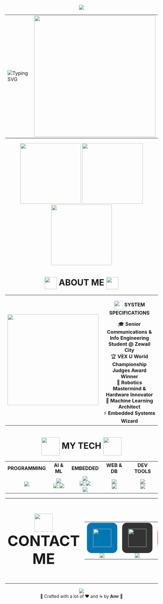 <!-- HEADER -->
<div align="center">
  <img src="https://capsule-render.vercel.app/api?type=waving&color=0:E924EF,50:002B62,100:050C21&height=150&section=header&text=👋%20Hey%20there!%20Amr%20is%20here&fontSize=36&fontColor=fff&animation=twinkling&fontAlignY=35" />
</div>

<!-- HERO SECTION -->
<div align="center">
  <table width="100%">
    <tr>
      <td width="60%" align="left">
        <img src="https://readme-typing-svg.demolab.com?font=Orbitron&size=28&duration=1200&pause=100&color=F544FC&center=false&vCenter=true&multiline=true&width=400&height=150&lines=%E2%9A%A1+EMBEDDED+SYSTEMS;%F0%9F%A7%A0+MACHINE+LEARNING;%F0%9F%A4%96+ROBOTICS+CHAMPION;%F0%9F%93%A1+COMMUNICATION" alt="Typing SVG" />
      </td>
      <td width="40%" align="center">
        <img src="https://user-images.githubusercontent.com/74038190/225813708-98b745f2-7d22-48cf-9150-083f1b00d6c9.gif" width="400" />
      </td>
    </tr>
  </table>
</div>

<div id="header" align="center">
  <img src="https://i.giphy.com/media/v1.Y2lkPTc5MGI3NjExcXZiMGhzczl1cno1YzhrbXRrbTZqc3g2eWFlNnNpeXVmbHEzNXFpaCZlcD12MV9pbnRlcm5hbF9naWZfYnlfaWQmY3Q9cw/fynAG6TbXlff9iUL1c/giphy.gif" width="200"/>
  <img src="https://i.giphy.com/media/v1.Y2lkPTc5MGI3NjExMGh5bHdydmw0aXVtaHZxcDVrMXJkdnQ2dGI1am9hMWlvb3J6bmpocSZlcD12MV9pbnRlcm5hbF9naWZfYnlfaWQmY3Q9cw/e66KfaMalmDFoGMf9c/giphy.gif" width="200"/>  
  <img src="https://i.giphy.com/media/v1.Y2lkPTc5MGI3NjExcXZiMGhzczl1cno1YzhrbXRrbTZqc3g2eWFlNnNpeXVmbHEzNXFpaCZlcD12MV9pbnRlcm5hbF9naWZfYnlfaWQmY3Q9cw/fynAG6TbXlff9iUL1c/giphy.gif" width="200"/>  
</div>

<!-- ABOUT ME PROFILE -->
<div id="toc" align="center">
  <ul style="list-style: none">
    <summary>
      <h1 align="center">
        <img src="https://media.giphy.com/media/hvRJCLFzcasrR4ia7z/giphy.gif" width="40" height="40" valign="middle" />
        ABOUT ME
        <img src="https://media.giphy.com/media/hvRJCLFzcasrR4ia7z/giphy.gif" width="40" height="40" valign="middle" />
      </h1>
    </summary>
  </ul>
</div>

<table align="center">
<tr>
  <td width="35%" align="center">
    <img src="https://user-images.githubusercontent.com/74038190/229223263-cf2e4b07-2615-4f87-9c38-e37600f8381a.gif" width="300" />
  </td>
  <td width="65%" align="center" valign="middle">
    <p align="center"><img src="https://media.giphy.com/media/WUlplcMpOCEmTGBtBW/giphy.gif" width="30" height="30" valign="middle" /> <strong>SYSTEM SPECIFICATIONS</strong></p>
    <div align="center">
    🎓 <strong>Senior Communications & Info Engineering Student @ Zewail City</strong><br>
    🏆 <strong>VEX U World Championship Judges Award Winner</strong><br>
    🤖 <strong>Robotics Mastermind & Hardware Innovator</strong><br>
    🧠 <strong>Machine Learning Architect</strong><br>
    ⚡ <strong>Embedded Systems Wizard</strong><br>
    </div>
  </td>
</tr>
</table>


<!-- MY TECH -->
<div id="toc" align="center">
  <ul style="list-style: none">
    <summary>
      <h1 align="center">
        <img src="https://user-images.githubusercontent.com/74038190/212284087-bbe7e430-757e-4901-90bf-4cd2ce3e1852.gif" width="60" height="60" valign="middle" />
        MY TECH
        <img src="https://user-images.githubusercontent.com/74038190/212284087-bbe7e430-757e-4901-90bf-4cd2ce3e1852.gif" width="60" height="60" valign="middle" />
      </h1>
    </summary>
  </ul>
</div>

<table align="center">
<tr>
  <td align="center"><strong>PROGRAMMING</strong></td>
  <td align="center"><strong>AI & ML</strong></td>
  <td align="center"><strong>EMBEDDED</strong></td>
  <td align="center"><strong>WEB & DB</strong></td>
  <td align="center"><strong>DEV TOOLS</strong></td>
</tr>
<tr>
  <td align="center">
    <img src="https://skillicons.dev/icons?i=python,cpp,c,cs,matlab&perline=3&theme=dark" />
  </td>
  <td align="center">
    <img src="https://skillicons.dev/icons?i=tensorflow,pytorch,opencv&perline=3&theme=dark" /><br>
    <img src="https://img.shields.io/badge/Pandas-150458?style=flat-square&logo=pandas&logoColor=white" />
    <img src="https://img.shields.io/badge/NumPy-013243?style=flat-square&logo=numpy&logoColor=white" />
  </td>
  <td align="center">
    <img src="https://skillicons.dev/icons?i=arduino,raspberrypi&perline=2&theme=dark" /><br>
    <img src="https://img.shields.io/badge/ESP32-E7352C?style=flat-square&logo=espressif&logoColor=white" />
    <img src="https://img.shields.io/badge/TI%20Tiva%20C-E30613?style=flat-square&logo=texasinstruments&logoColor=white" /><br>
    <img src="https://img.shields.io/badge/ROS-22314E?style=flat-square&logo=ros&logoColor=white" />
  </td>
  <td align="center">
    <img src="https://skillicons.dev/icons?i=dotnet,mysql,html&perline=3&theme=dark" /><br>
    <img src="https://skillicons.dev/icons?i=css,firebase,js&perline=3&theme=dark" />
  </td>
  <td align="center">
    <img src="https://skillicons.dev/icons?i=git,github,linux&perline=3&theme=dark" /><br>
    <img src="https://skillicons.dev/icons?i=vscode&perline=1&theme=dark" />
  </td>
</tr>
</table>

<!-- CONTACT -->
<table align="center" width="80%">
<tr>
  <td width="40%" align="center" valign="middle">
    <p style="font-size:48px;">
      <img src="https://user-images.githubusercontent.com/74038190/235294019-40007353-6219-4ec5-b661-b3c35136dd0b.gif" width="60" height="60" valign="middle" />
      <strong>CONTACT ME</strong>
    </p>
  </td>
  <td width="60%" align="center">
    <table>
      <tr>
        <td align="center" width="25%">
          <a href="https://www.linkedin.com/in/amr-ashraf-86457134a/" target="_blank">
            <div style="background-color:#0077B5; padding:20px; border-radius:15px; display:inline-block;">
              <img src="https://user-images.githubusercontent.com/74038190/235294012-0a55e343-37ad-4b0f-924f-c8431d9cc7b3.gif" width="60" height="60" />
            </div><br>
            <img src="https://img.shields.io/badge/LinkedIn-0077B5?style=for-the-badge&logo=linkedin&logoColor=white" />
          </a>
        </td>
        <td align="center" width="25%">
          <a href="https://github.com/TendoPain18" target="_blank">
            <div style="background-color:#333333; padding:20px; border-radius:15px; display:inline-block;">
              <img src="https://user-images.githubusercontent.com/74038190/235294010-ec412ef5-e3da-4efa-b1d4-0ab4d4638755.gif" width="60" height="60" />
            </div><br>
            <img src="https://img.shields.io/badge/GitHub-100000?style=for-the-badge&logo=github&logoColor=white" />
          </a>
        </td>
        <td align="center" width="25%">
          <a href="mailto:amrgadalla01@gmail.com">
            <div style="background-color:#D14836; padding:2https://docs.google.com/document/d/1du96pzCc4WfkVCbtu-N6Ypbqt19cjUFcVxywfGWLRjU/edit?usp=sharing0px; border-radius:15px; display:inline-block;">
              <img src="https://user-images.githubusercontent.com/74038190/235294019-40007353-6219-4ec5-b661-b3c35136dd0b.gif" width="60" height="60" />
            </div><br>
            <img src="https://img.shields.io/badge/Gmail-D14836?style=for-the-badge&logo=gmail&logoColor=white" />
          </a>
        </td>
        <td align="center" width="25%">
          <a href="https://www.facebook.com/amr.ashraf.7311/" target="_blank">
            <div style="background-color:#1877F2; padding:20px; border-radius:15px; display:inline-block;">
              <img src="https://user-images.githubusercontent.com/74038190/235294010-ec412ef5-e3da-4efa-b1d4-0ab4d4638755.gif" width="60" height="60" />
            </div><br>
            <img src="https://img.shields.io/badge/Facebook-1877F2?style=for-the-badge&logo=facebook&logoColor=white" />
          </a>
        </td>
      </tr>
    </table>
  </td>
</tr>
</table>

<!-- FOOTER -->
<div align="center">
  <img src="https://capsule-render.vercel.app/api?type=waving&color=gradient&customColorList=12,20,6,17,13,9&height=120&section=footer&animation=twinkling" />
</div>

<div align="center">
  🌟 Crafted with a lot of ❤️ and ☕ by <strong>Amr</strong> 🌟
</div>

